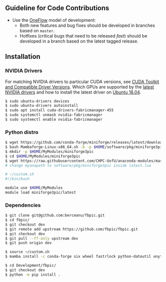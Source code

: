 ## Guideline for Code Contributions

* Use the [OneFlow](https://www.endoflineblog.com/oneflow-a-git-branching-model-and-workflow) model of development:
  - Both new features and bug fixes should be developed in branches based on `master`.
  - Hotfixes (critical bugs that need to be released *fast*) should be developed in a branch based on the latest tagged release.


## Installation

### NVIDIA Drivers

For matching NVIDIA drivers to particular CUDA versions, see [CUDA Toolkit and Compatible Driver Versions](https://docs.nvidia.com/cuda/cuda-toolkit-release-notes/index.html#major-components__table-cuda-toolkit-driver-versions).
Which GPUs are supported by the [latest NVIDIA drivers](https://www.nvidia.com/object/unix.html) and how to install the latest driver on [Ubuntu 18.04](https://www.linuxbabe.com/ubuntu/install-nvidia-driver-ubuntu-18-04).


```bash
$ sudo ubuntu-drivers devices
$ sudo ubuntu-drivers autoinstall
$ sudo apt install cuda-drivers-fabricmanager-455
$ sudo systemctl unmask nvidia-fabricmanager
$ sudo systemctl enable nvidia-fabricmanager
```

### Python distro

```bash
$ wget https://github.com/conda-forge/miniforge/releases/latest/download/Mambaforge-Linux-x86_64.sh
$ bash Mambaforge-Linux-x86_64.sh -b -p $HOME/software/pkg/miniforge3pic
$ mkdir -p $HOME/MyModules/miniforge3pic
$ cd $HOME/MyModules/miniforge3pic
$ wget https://raw.githubusercontent.com/CHPC-UofU/anaconda-modules/master/miniconda3/latest.lua
# change myanapath to software/pkg/miniforge3pic inside latest.lua
```

```bash
# ~/custom.sh
#!/bin/bash

module use $HOME/MyModules
module load miniforge3pic/latest
```

### Dependencies 

```bash
$ git clone git@github.com:berceanu/fbpic.git
$ cd fbpic/
$ git checkout dev
$ git remote add upstream https://github.com/fbpic/fbpic.git
$ git checkout dev
$ git pull --ff-only upstream dev
$ git push origin dev
```

```bash
$ source ~/custom.sh
$ mamba install -c conda-forge six wheel fastrlock python-dateutil unyt numba scipy matplotlib pandas h5py openpmd-api mkl cupy pyopencl ocl-icd-system signac signac-flow signac-dashboard pylint black rope pynvml schedule colorcet
```

```bash
$ cd Development/fbpic/
$ git checkout dev
$ python -m pip install .
```
